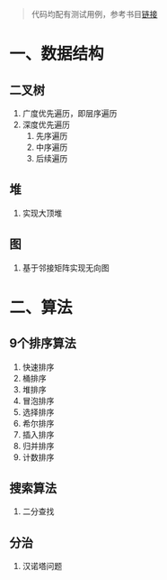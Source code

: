 >代码均配有测试用例，参考书目[链接](https://www.hello-algo.com/)
# 一、数据结构
## 二叉树
1. 广度优先遍历，即层序遍历
2. 深度优先遍历
   1. 先序遍历
   2. 中序遍历
   3. 后续遍历
## 堆
1. 实现大顶堆
## 图
1. 基于邻接矩阵实现无向图
# 二、算法
## 9个排序算法
1. 快速排序
2. 桶排序
3. 堆排序
4. 冒泡排序
5. 选择排序
6. 希尔排序
7. 插入排序
8. 归并排序
9. 计数排序
## 搜索算法
1. 二分查找
## 分治
1. 汉诺塔问题
